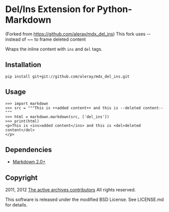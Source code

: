 Del/Ins Extension for Python-Markdown
=====================================

(Forked from https://github.com/aleray/mdx_del_ins)
This fork uses -- instead of ~~ to frame deleted content

Wraps the inline content with `ins` and `del` tags.


Installation
------------

    pip install git+git://github.com/aleray/mdx_del_ins.git


Usage
-----

    >>> import markdown
    >>> src = """This is ++added content++ and this is --deleted content--""" 
    >>> html = markdown.markdown(src, ['del_ins'])
    >>> print(html)
    <p>This is <ins>added content</ins> and this is <del>deleted content</del>
    </p>


Dependencies
------------

* [Markdown 2.0+](http://www.freewisdom.org/projects/python-markdown/)


Copyright
---------

2011, 2012 [The active archives contributors](http://activearchives.org/)
All rights reserved.

This software is released under the modified BSD License. 
See LICENSE.md for details.
